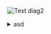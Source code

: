 ![Test diag2](https://g.gravizo.com/source/svg/ansible_class?https://raw.githubusercontent.com/1gog/kvm_ansible/master/ANSIBLE.md)
<details>
<summary>asd</summary>
ansible_class
/**
*@opt commentname
*@note  some note
*/
class Structural{}

/**
*@opt all
*@note Class
*/
class Counter extends Structural {
        static public int counter;
        public int getCounter();
}
class RunningCounter extends Counter{}

ansible_class
</details>